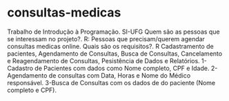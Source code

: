 # consultas-medicas
Trabalho de Introdução à Programação. SI-UFG
Quem são as pessoas que se interessam no projeto?. R: Pessoas que precisam/querem agendar consultas medicas online.
Quais são os requisitos?. R Cadastramento de pacientes, Agendamento de Consultas, Busca de Consultas, Cancelamento e Reagendamento de Consultas, Pesistência de Dados e Relatórios.
1- Cadastro de Pacientes com dados como Nome completo, CPF e Idade.
2-Agendamento de consultas com Data, Horas e Nome do Médico responsável.
3-Busca de Consultas com os dados de do paciente (Nome completo e CPF).
